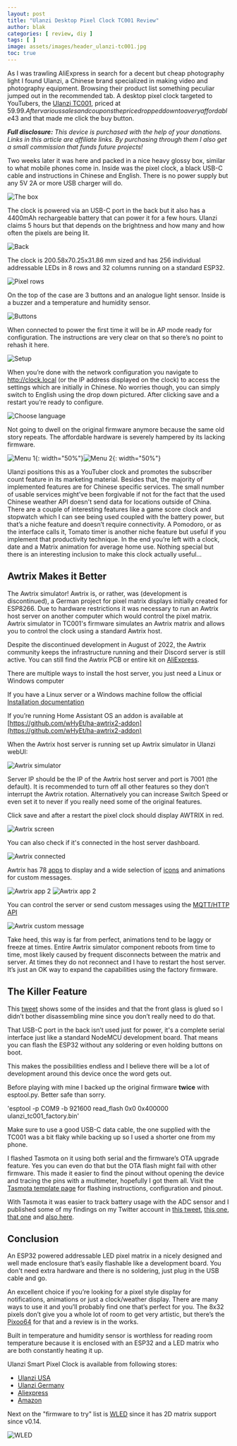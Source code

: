 ```yaml
---
layout: post
title: "Ulanzi Desktop Pixel Clock TC001 Review"
author: blak
categories: [ review, diy ]
tags: [ ]
image: assets/images/header_ulanzi-tc001.jpg
toc: true
---
```


As I was trawling AliExpress in search for a decent but cheap photography light I found Ulanzi, a Chinese brand specialized in making video and photography equipment. Browsing their product list something peculiar jumped out in the recommended tab. A desktop pixel clock targeted to YouTubers, the [Ulanzi TC001](https://www.aliexpress.com/item/1005005008682055.html?aff_fcid=7374165db722428496e61c6bcc419798-1677795423954-06815-_DmL2CXT&tt=CPS_NORMAL&aff_fsk=_DmL2CXT&aff_platform=shareComponent-detail&sk=_DmL2CXT&aff_trace_key=7374165db722428496e61c6bcc419798-1677795423954-06815-_DmL2CXT&terminal_id=3f8c776975fd455ba956809c02d71a91&afSmartRedirect=y), priced at 59.99$. After various sales and coupons the price dropped down to a very affordable 43$ and that made me click the buy button.

_**Full disclosure:** This device is purchased with the help of your donations. Links in this article are affiliate links. By purchasing through them I also get a small commission that funds future projects!_

Two weeks later it was here and packed in a nice heavy glossy box, similar to what mobile phones come in. Inside was the pixel clock, a black USB-C cable and instructions in Chinese and English. There is no power supply but any 5V 2A or more USB charger will do.

![The box](/assets/images/ulanzi-tc001/box.jpg)

The clock is powered via an USB-C port in the back but it also has  a 4400mAh rechargeable battery that can power it for a few hours. Ulanzi claims 5 hours but that depends on the brightness and how many and how often the pixels are being lit.

![Back](/assets/images/ulanzi-tc001/back.jpg)

The clock is 200.58x70.25x31.86 mm sized and has 256 individual addressable LEDs in 8 rows and 32 columns running on a standard ESP32.

![Pixel rows](/assets/images/ulanzi-tc001/pixelrows.jpg)


On the top of the case are 3 buttons and an analogue light sensor. Inside is a buzzer and a temperature and humidity sensor.

![Buttons](/assets/images/ulanzi-tc001/buttons.jpg)

When connected to power the first time it will be in AP mode ready for configuration. The instructions are very clear on that so there’s no point to rehash it here.

![Setup](/assets/images/ulanzi-tc001/setup.jpg)

When you’re done with the network configuration you navigate to http://clock.local (or the IP address displayed on the clock) to access the settings which are initially in Chinese. No worries though, you can simply switch to English using the drop down pictured. After clicking save and a restart you’re ready to configure.

![Choose language](/assets/images/ulanzi-tc001/chooselanguage.jpg)

Not going to dwell on the original firmware anymore because the same old story repeats. The affordable hardware is severely hampered by its lacking firmware.

![Menu 1](/assets/images/ulanzi-tc001/menu1.jpg){: width="50%"}![Menu 2](/assets/images/ulanzi-tc001/menu2.jpg){: width="50%"}

Ulanzi positions this as a YouTuber clock and promotes the subscriber count feature in its marketing material. Besides that, the majority of implemented features are for Chinese specific services. The small number of usable services might’ve been forgivable if not for the fact that the used Chinese weather API doesn't send data for locations outside of China. There are a couple of interesting features like a game score clock and stopwatch which I can see being used coupled with the battery power, but that’s a niche feature and doesn’t require connectivity. A Pomodoro, or as the interface calls it, Tomato timer is another niche feature but useful if you implement that productivity technique.  In the end you’re left with a clock, date and a Matrix animation for average home use. Nothing special but there is an interesting inclusion to make this clock actually useful…

## Awtrix Makes it Better

The Awtrix simulator! Awtrix is, or rather, was (development is discontinued), a German project for pixel matrix displays initially created for ESP8266. Due to hardware restrictions it was necessary to run an Awtrix host server on another computer which would control the pixel matrix. Awtrix simulator in TC001's firmware simulates an Awtrix matrix and allows you to control the clock using a standard Awtrix host.

Despite the discontinued development in August of 2022, the Awtrix community keeps the infrastructure running and their Discord server is still active. You can still find the Awtrix PCB or entire kit on [AliExpress](https://www.aliexpress.com/item/1005004968183283.html?aff_fcid=cf1104a997f84a3faf1f58123bfb477a-1676674547092-06203-_DCmZHjL&tt=CPS_NORMAL&aff_fsk=_DCmZHjL&aff_platform=shareComponent-detail&sk=_DCmZHjL&aff_trace_key=cf1104a997f84a3faf1f58123bfb477a-1676674547092-06203-_DCmZHjL&terminal_id=165068c405fe431e83f4b86336c9e8c9&afSmartRedirect=y).

There are multiple ways to install the host server, you just need a Linux or Windows computer

If you have a Linux server or a Windows machine follow the official [Installation documentation](https://awtrixdocs.blueforcer.de/#/en-en/host)

If you’re running Home Assistant OS an addon is available at [https://github.com/wHyEt/ha-awtrix2-addon](https://github.com/wHyEt/ha-awtrix2-addon)

When the Awtrix host server is running set up Awtrix simulator in Ulanzi webUI:

![Awtrix simulator](/assets/images/ulanzi-tc001/awtrixsim.jpg)

Server IP should be the IP of the Awtrix host server and port is 7001 (the default). It is recommended to turn off all other features so they don’t interrupt the Awtrix rotation. Alternatively you can increase Switch Speed or even set it to never if you really need some of the original features.

Click save and after a restart the pixel clock should display AWTRIX in red. 

![Awtrix screen](/assets/images/ulanzi-tc001/awtrixscreen.jpg)

You can also check if it's connected in the host server dashboard.

![Awtrix connected](/assets/images/ulanzi-tc001/matrixconnected.jpg)

Awtrix has 78 [apps](https://awtrix.blueforcer.de/apps.html) to display and a wide selection of [icons](https://awtrixdocs.blueforcer.de/#/en-en/icondb) and animations for custom messages.

![Awtrix app 2](/assets/images/ulanzi-tc001/awtrixapp1.jpg)
![Awtrix app 2](/assets/images/ulanzi-tc001/awtrixapp2.jpg)

You can control the server or send custom messages using the [MQTT/HTTP API](https://awtrixdocs.blueforcer.de/#/en-en/api)

![Awtrix custom message](/assets/images/ulanzi-tc001/awtrixcustom.jpg)

Take heed, this way is far from perfect, animations tend to be laggy or freeze at times. Entire Awtrix simulator component reboots from time to time, most likely caused by frequent disconnects between the matrix and server. At times they do not reconnect and I have to restart the host server. It’s just an OK way to expand the capabilities using the factory firmware.

## The Killer Feature

This [tweet](https://twitter.com/rm83/status/1621194459965788160) shows some of the insides and that the front glass is glued so I didn’t bother disassembling mine since you don’t really need to do that.

That USB-C port in the back isn’t used just for power, it's a complete serial interface just like a standard NodeMCU development board. That means you can flash the ESP32 without any soldering or even holding buttons on boot. 

This makes the possibilities endless and I believe there will be a lot of development around this device once the word gets out. 

Before playing with mine I backed up the original firmware **twice** with esptool.py. Better safe than sorry.

'esptool -p COM9 -b 921600 read_flash 0x0 0x400000 ulanzi_tc001_factory.bin'

Make sure to use a good USB-C data cable, the one supplied with the TC001 was a bit flaky while backing up so I used a shorter one from my phone.

I flashed Tasmota on it using both serial and the firmware’s OTA upgrade feature. Yes you can even do that but the OTA flash might fail with other firmware. This made it easier to find the pinout without opening the device and tracing the pins with a multimeter, hopefully I got them all. Visit the [Tasmota template page](https://templates.blakadder.com/ulanzi_TC001.html) for flashing instructions, configuration and pinout.

With Tasmota it was easier to track battery usage with the ADC sensor and I published some of my findings on my Twitter account in [this tweet](https://twitter.com/blakadder_/status/1627804035586613249?s=20), [this one](https://twitter.com/blakadder_/status/1628519020482686977?s=20), [that one](https://twitter.com/blakadder_/status/1627313265146576897?s=20) and [also here](https://twitter.com/blakadder_/status/1627268288240648194?s=20).

## Conclusion

An ESP32 powered addressable LED pixel matrix in a nicely designed and well made enclosure that’s easily flashable like a development board. You don't need extra hardware and there is no soldering, just plug in the USB cable and go.

An excellent choice if you’re looking for a pixel style display for notifications, animations or just a clock/weather display. There are many ways to use it and you’ll probably find one that’s perfect for you. The 8x32 pixels don’t give you a whole lot of room to get very artistic, but there’s the [Pixoo64](https://collabs.shop/hpilym) for that and a review is in the works.

Built in temperature and humidity sensor is worthless for reading room temperature because it is enclosed with an ESP32 and a LED matrix who are both constantly heating it up.

Ulanzi Smart Pixel Clock is available from following stores:
- [Ulanzi USA](https://www.ulanzi.com/products/ulanzi-pixel-smart-clock-2882?aff=800)
- [Ulanzi Germany](https://www.ulanzi.de/products/ulanzi-pixel-smart-uhr-2882?ref=blakadder)
- [Aliexpress](https://www.aliexpress.com/item/1005005034439849.html?aff_fcid=d5a66d494fcb4a53b1eba0e6d34f656c-1677795402854-08330-_DkwGxYt&tt=CPS_NORMAL&aff_fsk=_DkwGxYt&aff_platform=shareComponent-detail&sk=_DkwGxYt&aff_trace_key=d5a66d494fcb4a53b1eba0e6d34f656c-1677795402854-08330-_DkwGxYt&terminal_id=3f8c776975fd455ba956809c02d71a91&afSmartRedirect=y)
- [Amazon](https://www.amazon.com/dp/B0BS8Q9749?tag=blakaddertemp-20)

Next on the "firmware to try" list is [WLED](https://kno.wled.ge/) since it has 2D matrix support since v0.14.

![WLED](/assets/images/ulanzi-tc001/wled.jpg)
